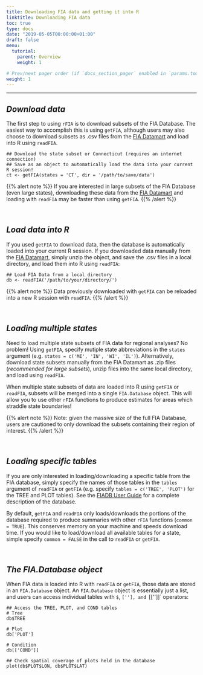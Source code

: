 ```yaml
---
title: Downloading FIA data and getting it into R
linktitle: Downloading FIA data
toc: true
type: docs
date: "2019-05-05T00:00:00+01:00"
draft: false
menu:
  tutorial:
    parent: Overview
    weight: 1

# Prev/next pager order (if `docs_section_pager` enabled in `params.toml`)
weight: 1
---
```


___


## _**Download data**_
The first step to using `rFIA` is to download subsets of the FIA Database. The easiest way to accomplish this is using `getFIA`, although users may also choose to download subsets as .csv files from the [FIA Datamart](https://apps.fs.usda.gov/fia/datamart/CSV/datamart_csv.html) and load into R using `readFIA`.

```{r}
## Download the state subset or Connecticut (requires an internet connection)
## Save as an object to automatically load the data into your current R session!
ct <- getFIA(states = 'CT', dir = '/path/to/save/data')
```

{{% alert note %}}
If you are interested in large subsets of the FIA Database (even large states), downloading these data from the [FIA Datamart](https://apps.fs.usda.gov/fia/datamart/CSV/datamart_csv.html) and loading with `readFIA` may be faster than using `getFIA`.
{{% /alert %}}


<br>

## _**Load data into R**_
If you used `getFIA` to download data, then the database is automatically loaded into your current R session.  If you downloaded data manually from the [FIA Datamart](https://apps.fs.usda.gov/fia/datamart/CSV/datamart_csv.html), simply unzip the object, and save the .csv files in a local directory, and load them into R using `readFIA`: 

```{r}
## Load FIA Data from a local directory
db <- readFIA('/path/to/your/directory/')
```

{{% alert note %}}
Data previously downloaded with `getFIA` can be reloaded into a new R session with `readFIA`.
{{% /alert %}}

<br>

## _**Loading multiple states**_
Need to load multiple state subsets of FIA data for regional analyses? No problem! Using `getFIA`, specify mutiple state abbreviations in the `states` argument (e.g. `states = c('MI', 'IN', 'WI', 'IL')`). Alternatively, download state subsets manually from the FIA Datamart as .zip files  (*recommended for large subsets*), unzip files into the same local directory, and load using `readFIA`.

When multiple state subsets of data are loaded into R using `getFIA` or `readFIA`, subsets will be merged into a single `FIA.Database` object. This will allow you to use other `rFIA` functions to produce estimates for areas which straddle state boundaries!

{{% alert note %}}
Note: given the massive size of the full FIA Database, users are cautioned to only download the subsets containing their region of interest.
{{% /alert %}}

<br>

## _**Loading specific tables**_
If you are only interested in loading/downloading a specific table from the FIA database, simply specify the names of those tables in the `tables` argument of `readFIA` or `getFIA` (e.g. specify `tables = c('TREE', 'PLOT')` for the TREE and PLOT tables). See the [FIADB User Guide](https://www.fia.fs.fed.us/library/database-documentation/current/ver80/FIADB%20User%20Guide%20P2_8-0.pdf) for a complete description of the database.

By default, `getFIA` and `readFIA` only loads/downloads the portions of the database required to produce summaries with other `rFIA` functions (`common = TRUE`). This conserves memory on your machine and speeds download time. If you would like to load/download all available tables for a state, simple specify `common = FALSE` in the call to  `readFIA` or `getFIA`.

<br>

## _**The FIA.Database object**_
When FIA data is loaded into R with `readFIA` or `getFIA`, those data are stored in an `FIA.Database` object. An `FIA.Database` object is essentially just a list, and users can access individual tables with `$`, `[''], and `[['']]` operators: 

```{r}
## Access the TREE, PLOT, and COND tables 
# Tree
db$TREE

# Plot
db['PLOT']

# Condition
db[['COND']]

## Check spatial coverage of plots held in the database
plot(db$PLOT$LON, db$PLOT$LAT)
```
